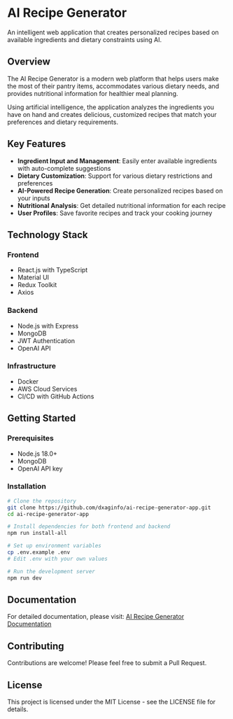 # AI Recipe Generator

An intelligent web application that creates personalized recipes based on available ingredients and dietary constraints using AI.

## Overview

The AI Recipe Generator is a modern web platform that helps users make the most of their pantry items, accommodates various dietary needs, and provides nutritional information for healthier meal planning.

Using artificial intelligence, the application analyzes the ingredients you have on hand and creates delicious, customized recipes that match your preferences and dietary requirements.

## Key Features

- **Ingredient Input and Management**: Easily enter available ingredients with auto-complete suggestions
- **Dietary Customization**: Support for various dietary restrictions and preferences
- **AI-Powered Recipe Generation**: Create personalized recipes based on your inputs
- **Nutritional Analysis**: Get detailed nutritional information for each recipe
- **User Profiles**: Save favorite recipes and track your cooking journey

## Technology Stack

### Frontend
- React.js with TypeScript
- Material UI
- Redux Toolkit
- Axios

### Backend
- Node.js with Express
- MongoDB
- JWT Authentication
- OpenAI API

### Infrastructure
- Docker
- AWS Cloud Services
- CI/CD with GitHub Actions

## Getting Started

### Prerequisites
- Node.js 18.0+
- MongoDB
- OpenAI API key

### Installation
```bash
# Clone the repository
git clone https://github.com/dxaginfo/ai-recipe-generator-app.git
cd ai-recipe-generator-app

# Install dependencies for both frontend and backend
npm run install-all

# Set up environment variables
cp .env.example .env
# Edit .env with your own values

# Run the development server
npm run dev
```

## Documentation

For detailed documentation, please visit:
[AI Recipe Generator Documentation](https://docs.google.com/document/d/1ukUG0KnOU_KB4YrdwAIER7mzChS1w6LkPkzu_xCFChE)

## Contributing

Contributions are welcome! Please feel free to submit a Pull Request.

## License

This project is licensed under the MIT License - see the LICENSE file for details.